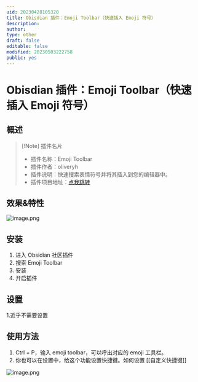 ```yaml
---
uid: 20230428105320
title: Obisdian 插件：Emoji Toolbar（快速插入 Emoji 符号）
description: 
author: 
type: other
draft: false
editable: false
modified: 20230503222758
public: yes
---
```


# Obisdian 插件：Emoji Toolbar（快速插入 Emoji 符号）

## 概述

>[!Note] 插件名片
>- 插件名称：Emoji Toolbar
>- 插件作者：oliveryh
>- 插件说明：快速搜索表情符号并将其插入到您的编辑器中。
>- 插件项目地址：[点我跳转](https://github.com/oliveryh/obsidian-emoji-toolbar)

## 效果&特性

![image.png](https://cdn.pkmer.cn/images/20230503222718.png)

## 安装

1. 进入 Obsidian 社区插件
2. 搜索 Emoji Toolbar
3. 安装
4. 开启插件

## 设置

1.近乎不需要设置

## 使用方法

1. Ctrl + P，输入 emoji toolbar，可以呼出对应的 emoji 工具栏。
2. 你也可以在设置中，给这个功能设置快捷键。如何设置 [[自定义快捷键]]

![image.png](https://cdn.pkmer.cn/images/20230503222752.png)
